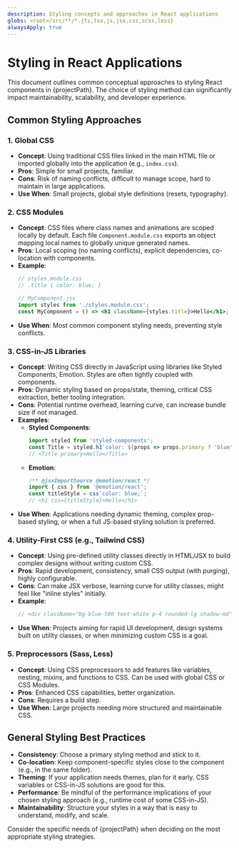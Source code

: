 ```yaml
---
description: Styling concepts and approaches in React applications
globs: <root>/src/**/*.{ts,tsx,js,jsx,css,scss,less}
alwaysApply: true
---
```


# Styling in React Applications

This document outlines common conceptual approaches to styling React components in {projectPath}. The choice of styling method can significantly impact maintainability, scalability, and developer experience.

## Common Styling Approaches

### 1. Global CSS
- **Concept**: Using traditional CSS files linked in the main HTML file or imported globally into the application (e.g., `index.css`).
- **Pros**: Simple for small projects, familiar.
- **Cons**: Risk of naming conflicts, difficult to manage scope, hard to maintain in large applications.
- **Use When**: Small projects, global style definitions (resets, typography).

### 2. CSS Modules
- **Concept**: CSS files where class names and animations are scoped locally by default. Each file `Component.module.css` exports an object mapping local names to globally unique generated names.
- **Pros**: Local scoping (no naming conflicts), explicit dependencies, co-location with components.
- **Example**:
  ```jsx
  // styles.module.css
  // .title { color: blue; }

  // MyComponent.jsx
  import styles from './styles.module.css';
  const MyComponent = () => <h1 className={styles.title}>Hello</h1>;
  ```
- **Use When**: Most common component styling needs, preventing style conflicts.

### 3. CSS-in-JS Libraries
- **Concept**: Writing CSS directly in JavaScript using libraries like Styled Components, Emotion. Styles are often tightly coupled with components.
- **Pros**: Dynamic styling based on props/state, theming, critical CSS extraction, better tooling integration.
- **Cons**: Potential runtime overhead, learning curve, can increase bundle size if not managed.
- **Examples**:
  - **Styled Components**:
    ```jsx
    import styled from 'styled-components';
    const Title = styled.h1`color: ${props => props.primary ? 'blue' : 'black'};`;
    // <Title primary>Hello</Title>
    ```
  - **Emotion**:
    ```jsx
    /** @jsxImportSource @emotion/react */
    import { css } from '@emotion/react';
    const titleStyle = css`color: blue;`;
    // <h1 css={titleStyle}>Hello</h1>
    ```
- **Use When**: Applications needing dynamic theming, complex prop-based styling, or when a full JS-based styling solution is preferred.

### 4. Utility-First CSS (e.g., Tailwind CSS)
- **Concept**: Using pre-defined utility classes directly in HTML/JSX to build complex designs without writing custom CSS.
- **Pros**: Rapid development, consistency, small CSS output (with purging), highly configurable.
- **Cons**: Can make JSX verbose, learning curve for utility classes, might feel like "inline styles" initially.
- **Example**:
  ```jsx
  // <div className="bg-blue-500 text-white p-4 rounded-lg shadow-md">Hello</div>
  ```
- **Use When**: Projects aiming for rapid UI development, design systems built on utility classes, or when minimizing custom CSS is a goal.

### 5. Preprocessors (Sass, Less)
- **Concept**: Using CSS preprocessors to add features like variables, nesting, mixins, and functions to CSS. Can be used with global CSS or CSS Modules.
- **Pros**: Enhanced CSS capabilities, better organization.
- **Cons**: Requires a build step.
- **Use When**: Large projects needing more structured and maintainable CSS.

## General Styling Best Practices

- **Consistency**: Choose a primary styling method and stick to it.
- **Co-location**: Keep component-specific styles close to the component (e.g., in the same folder).
- **Theming**: If your application needs themes, plan for it early. CSS variables or CSS-in-JS solutions are good for this.
- **Performance**: Be mindful of the performance implications of your chosen styling approach (e.g., runtime cost of some CSS-in-JS).
- **Maintainability**: Structure your styles in a way that is easy to understand, modify, and scale.

Consider the specific needs of {projectPath} when deciding on the most appropriate styling strategies.
```
